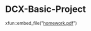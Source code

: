 # DCX-Basic-Project
xfun::embed_file("[homework.pdf](https://github.com/ppq0203/DCX-Basic-Project/files/11889306/ppt.pdf)")
